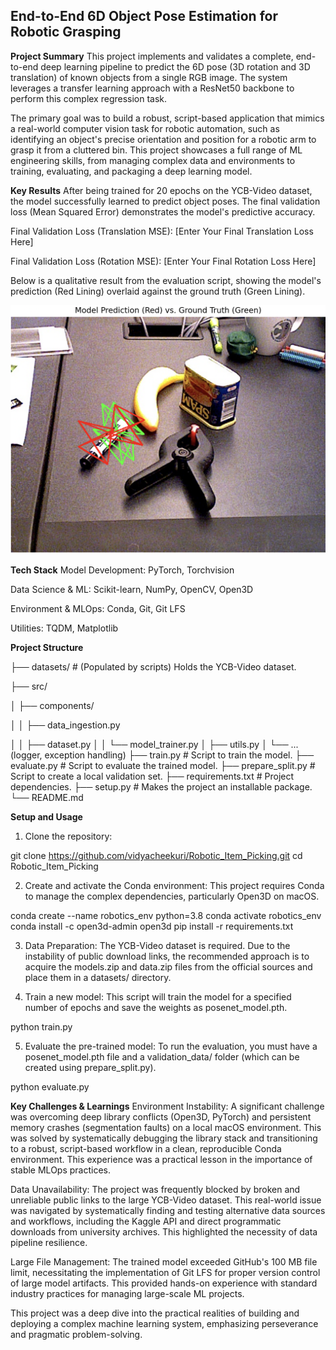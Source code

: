 ## End-to-End 6D Object Pose Estimation for Robotic Grasping

**Project Summary**
This project implements and validates a complete, end-to-end deep learning pipeline to predict the 6D pose (3D rotation and 3D translation) of known objects from a single RGB image. The system leverages a transfer learning approach with a ResNet50 backbone to perform this complex regression task.

The primary goal was to build a robust, script-based application that mimics a real-world computer vision task for robotic automation, such as identifying an object's precise orientation and position for a robotic arm to grasp it from a cluttered bin. This project showcases a full range of ML engineering skills, from managing complex data and environments to training, evaluating, and packaging a deep learning model.

**Key Results**
After being trained for 20 epochs on the YCB-Video dataset, the model successfully learned to predict object poses. The final validation loss (Mean Squared Error) demonstrates the model's predictive accuracy.

Final Validation Loss (Translation MSE): [Enter Your Final Translation Loss Here]

Final Validation Loss (Rotation MSE): [Enter Your Final Rotation Loss Here]

Below is a qualitative result from the evaluation script, showing the model's prediction (Red Lining) overlaid against the ground truth (Green Lining).

![Final Evaluation Result](Result.png)

**Tech Stack**
Model Development: PyTorch, Torchvision

Data Science & ML: Scikit-learn, NumPy, OpenCV, Open3D

Environment & MLOps: Conda, Git, Git LFS

Utilities: TQDM, Matplotlib

**Project Structure**

├── datasets/           # (Populated by scripts) Holds the YCB-Video dataset.

├── src/

│   ├── components/

│   │   ├── data_ingestion.py

│   │   ├── dataset.py
│   │   └── model_trainer.py
│   ├── utils.py
│   └── ... (logger, exception handling)
├── train.py            # Script to train the model.
├── evaluate.py         # Script to evaluate the trained model.
├── prepare_split.py    # Script to create a local validation set.
├── requirements.txt    # Project dependencies.
├── setup.py            # Makes the project an installable package.
└── README.md

**Setup and Usage**
1. Clone the repository:

git clone https://github.com/vidyacheekuri/Robotic_Item_Picking.git
cd Robotic_Item_Picking

2. Create and activate the Conda environment:
This project requires Conda to manage the complex dependencies, particularly Open3D on macOS.

conda create --name robotics_env python=3.8
conda activate robotics_env
conda install -c open3d-admin open3d
pip install -r requirements.txt

3. Data Preparation:
The YCB-Video dataset is required. Due to the instability of public download links, the recommended approach is to acquire the models.zip and data.zip files from the official sources and place them in a datasets/ directory.

4. Train a new model:
This script will train the model for a specified number of epochs and save the weights as posenet_model.pth.

python train.py

5. Evaluate the pre-trained model:
To run the evaluation, you must have a posenet_model.pth file and a validation_data/ folder (which can be created using prepare_split.py).

python evaluate.py

**Key Challenges & Learnings**
Environment Instability: A significant challenge was overcoming deep library conflicts (Open3D, PyTorch) and persistent memory crashes (segmentation faults) on a local macOS environment. This was solved by systematically debugging the library stack and transitioning to a robust, script-based workflow in a clean, reproducible Conda environment. This experience was a practical lesson in the importance of stable MLOps practices.

Data Unavailability: The project was frequently blocked by broken and unreliable public links to the large YCB-Video dataset. This real-world issue was navigated by systematically finding and testing alternative data sources and workflows, including the Kaggle API and direct programmatic downloads from university archives. This highlighted the necessity of data pipeline resilience.

Large File Management: The trained model exceeded GitHub's 100 MB file limit, necessitating the implementation of Git LFS for proper version control of large model artifacts. This provided hands-on experience with standard industry practices for managing large-scale ML projects.

This project was a deep dive into the practical realities of building and deploying a complex machine learning system, emphasizing perseverance and pragmatic problem-solving.